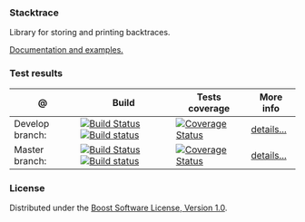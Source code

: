 ### Stacktrace
Library for storing and printing backtraces.

[Documentation and examples.](http://boostorg.github.io/stacktrace/index.html)


### Test results
@               | Build         | Tests coverage | More info
----------------|-------------- | -------------- |-----------
Develop branch:  | [![Build Status](https://travis-ci.org/boostorg/stacktrace.svg?branch=develop)](https://travis-ci.org/boostorg/stacktrace) [![Build status](https://ci.appveyor.com/api/projects/status/l3aak4j8k39rx08t/branch/develop?svg=true)](https://ci.appveyor.com/project/apolukhin/stacktrace/branch/develop) | [![Coverage Status](https://coveralls.io/repos/github/boostorg/stacktrace/badge.svg?branch=develop)](https://coveralls.io/github/boostorg/stacktrace?branch=develop) | [details...](http://www.boost.org/development/tests/develop/developer/stacktrace.html)
Master branch:  | [![Build Status](https://travis-ci.org/boostorg/stacktrace.svg?branch=master)](https://travis-ci.org/boostorg/stacktrace) [![Build status](https://ci.appveyor.com/api/projects/status/l3aak4j8k39rx08t/branch/master?svg=true)](https://ci.appveyor.com/project/apolukhin/stacktrace/branch/master) | [![Coverage Status](https://coveralls.io/repos/github/boostorg/stacktrace/badge.svg?branch=master)](https://coveralls.io/github/boostorg/stacktrace?branch=master) | [details...](http://www.boost.org/development/tests/master/developer/stacktrace.html)


### License
Distributed under the [Boost Software License, Version 1.0](http://boost.org/LICENSE_1_0.txt).
